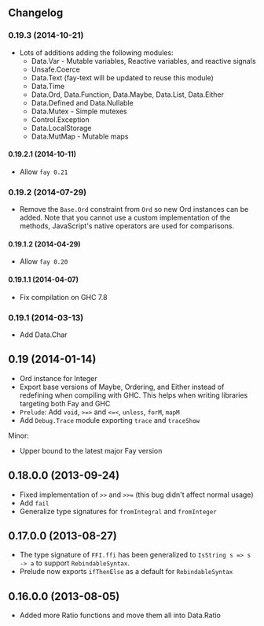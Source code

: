 ## Changelog

### 0.19.3 (2014-10-21)

* Lots of additions adding the following modules:
  * Data.Var - Mutable variables, Reactive variables, and reactive signals
  * Unsafe.Coerce
  * Data.Text (fay-text will be updated to reuse this module)
  * Data.Time
  * Data.Ord, Data.Function, Data.Maybe, Data.List, Data.Either
  * Data.Defined and Data.Nullable
  * Data.Mutex - Simple mutexes
  * Control.Exception
  * Data.LocalStorage
  * Data.MutMap - Mutable maps

#### 0.19.2.1 (2014-10-11)

* Allow `fay 0.21`

### 0.19.2 (2014-07-29)

* Remove the `Base.Ord` constraint from `Ord` so new Ord instances can be added. Note that you cannot use a custom implementation of the methods, JavaScript's native operators are used for comparisons.

#### 0.19.1.2 (2014-04-29)

* Allow `fay 0.20`

#### 0.19.1.1 (2014-04-07)

* Fix compilation on GHC 7.8

### 0.19.1 (2014-03-13)

* Add Data.Char

## 0.19 (2014-01-14)

* Ord instance for Integer
* Export base versions of Maybe, Ordering, and Either instead of redefining when compiling with GHC. This helps when writing libraries targeting both Fay and GHC
* `Prelude`: Add `void`, `>=>` and `<=<`, `unless`, `forM`, `mapM`
* Add `Debug.Trace` module exporting `trace` and `traceShow`

Minor:
* Upper bound to the latest major Fay version

## 0.18.0.0 (2013-09-24)

* Fixed implementation of `>>` and `>>=` (this bug didn't affect normal usage)
* Add `fail`
* Generalize type signatures for `fromIntegral` and `fromInteger`


## 0.17.0.0 (2013-08-27)

* The type signature of `FFI.ffi` has been generalized to `IsString s => s -> a` to support `RebindableSyntax`.
* Prelude now exports `ifThenElse` as a default for `RebindableSyntax`


## 0.16.0.0 (2013-08-05)

* Added more Ratio functions and move them all into Data.Ratio
